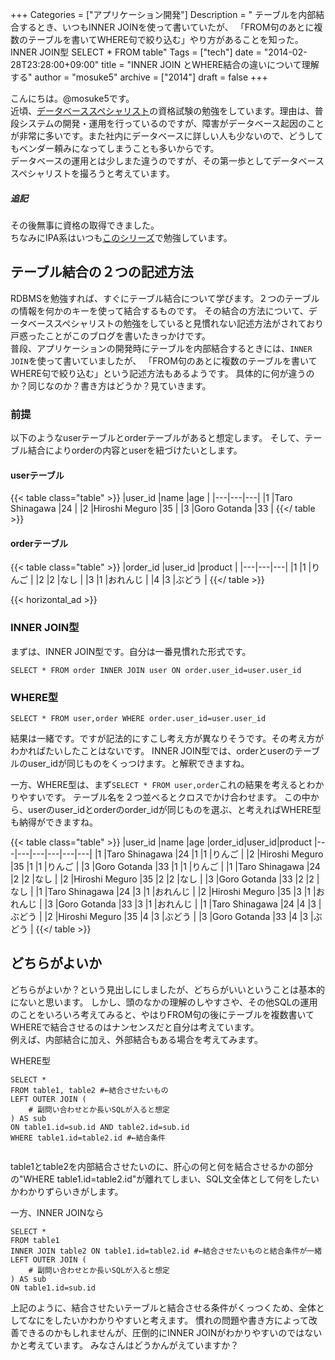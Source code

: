 +++
Categories = ["アプリケーション開発"]
Description = " テーブルを内部結合するとき、いつもINNER JOINを使って書いていたが、 「FROM句のあとに複数のテーブルを書いてWHERE句で絞り込む」やり方があることを知った。  INNER JOIN型  SELECT * FROM table"
Tags = ["tech"]
date = "2014-02-28T23:28:00+09:00"
title = "INNER JOIN とWHERE結合の違いについて理解する"
author = "mosuke5"
archive = ["2014"]
draft = false
+++

こんにちは。@mosuke5です。  
近頃、[データベーススペシャリスト](https://www.jitec.ipa.go.jp/1_11seido/db.html)の資格試験の勉強をしています。理由は、普段システムの開発・運用を行っているのですが、障害がデータベース起因のことが非常に多いです。また社内にデータベースに詳しい人も少ないので、どうしてもベンダー頼みになってしまうことも多いからです。  
データベースの運用とは少しまた違うのですが、その第一歩としてデータベーススペシャリストを撮ろうと考えています。

##### 追記
その後無事に資格の取得できました。  
ちなみにIPA系はいつも<a href="https://amzn.to/2Xeg1Yu" target="_blank">このシリーズ</a>で勉強しています。
<!--more-->

## テーブル結合の２つの記述方法
RDBMSを勉強すれば、すぐにテーブル結合について学びます。２つのテーブルの情報を何かのキーを使って結合するものです。
その結合の方法について、データベーススペシャリストの勉強をしていると見慣れない記述方法がされており戸惑ったことがこのブログを書いたきっかけです。  
普段、アプリケーションの開発時にテーブルを内部結合するときには、`INNER JOIN`を使って書いていましたが、
「FROM句のあとに複数のテーブルを書いてWHERE句で絞り込む」という記述方法もあるようです。
具体的に何が違うのか？同じなのか？書き方はどうか？見ていきます。

### 前提
以下のようなuserテーブルとorderテーブルがあると想定します。
そして、テーブル結合によりorderの内容とuserを紐づけたいとします。

#### userテーブル
{{< table class="table" >}}
|user_id  |name  |age  |
|---|---|---|
|1  |Taro Shinagawa  |24  |
|2  |Hiroshi Meguro  |35  |
|3  |Goro Gotanda  |33  |
{{</ table >}}

#### orderテーブル
{{< table class="table" >}}
|order_id  |user_id  |product  |
|---|---|---|
|1  |1  |りんご  |
|2  |2  |なし  |
|3  |1  |おれんじ  |
|4  |3  |ぶどう  |
{{</ table >}}

{{< horizontal_ad >}}

### INNER JOIN型
まずは、INNER JOIN型です。自分は一番見慣れた形式です。

```mysql
SELECT * FROM order INNER JOIN user ON order.user_id=user.user_id
```

### WHERE型

```mysql
SELECT * FROM user,order WHERE order.user_id=user.user_id
```

結果は一緒です。ですが記法的にすこし考え方が異なりそうです。その考え方がわかればたいしたことはないです。
INNER JOIN型では、orderとuserのテーブルのuser_idが同じものをくっつけます。と解釈できますね。

一方、WHERE型は、まず`SELECT * FROM user,order`これの結果を考えるとわかりやすいです。
テーブル名を２つ並べるとクロスでかけ合わせます。
この中から、userのuser_idとorderのorder_idが同じものを選ぶ、と考えればWHERE型も納得ができますね。

{{< table class="table" >}}
|user_id  |name  |age  |order_id|user_id|product
|---|---|---|---|---|---|
|1  |Taro Shinagawa  |24  |1  |1  |りんご  |
|2  |Hiroshi Meguro  |35  |1  |1  |りんご  |
|3  |Goro Gotanda  |33  |1  |1  |りんご  |
|1  |Taro Shinagawa  |24  |2  |2  |なし  |
|2  |Hiroshi Meguro  |35  |2  |2  |なし  |
|3  |Goro Gotanda  |33  |2  |2  |なし  |
|1  |Taro Shinagawa  |24  |3  |1  |おれんじ  |
|2  |Hiroshi Meguro  |35  |3  |1  |おれんじ  |
|3  |Goro Gotanda  |33  |3  |1  |おれんじ  |
|1  |Taro Shinagawa  |24  |4  |3  |ぶどう  |
|2  |Hiroshi Meguro  |35  |4  |3  |ぶどう  |
|3  |Goro Gotanda  |33  |4  |3  |ぶどう  |
{{</ table >}}

## どちらがよいか
どちらがよいか？という見出しにしましたが、どちらがいいということは基本的にないと思います。
しかし、頭のなかの理解のしやすさや、その他SQLの運用のことをいろいろ考えてみると、やはりFROM句の後にテーブルを複数書いてWHEREで結合させるのはナンセンスだと自分は考えています。  
例えば、内部結合に加え、外部結合もある場合を考えてみます。
<p>WHERE型</p>

```mysql
SELECT * 
FROM table1, table2 #←結合させたいもの
LEFT OUTER JOIN (
    # 副問い合わせとか長いSQLが入ると想定
) AS sub
ON table1.id=sub.id AND table2.id=sub.id
WHERE table1.id=table2.id #←結合条件
 
```
<p>table1とtable2を内部結合させたいのに、肝心の何と何を結合させるかの部分の"WHERE table1.id=table2.id"が離れてしまい、SQL文全体として何をしたいかわかりずらいきがします。</p>
<p>一方、INNER JOINなら</p>

```mysql
SELECT * 
FROM table1
INNER JOIN table2 ON table1.id=table2.id #←結合させたいものと結合条件が一緒
LEFT OUTER JOIN (
    # 副問い合わせとか長いSQLが入ると想定
) AS sub
ON table1.id=sub.id
```

上記のように、結合させたいテーブルと結合させる条件がくっつくため、全体としてなにをしたいかわかりやすいと考えます。
慣れの問題や書き方によって改善できるのかもしれませんが、圧倒的にINNER JOINがわかりやすいのではないかと考えています。
みなさんはどうかんがえていますか？